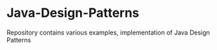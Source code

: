 # Java-Design-Patterns
Repository contains various examples, implementation of Java Design Patterns
